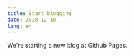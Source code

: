 ```yaml
---
title: Start blogging
date: 2018-12-18
lang: en
---
```


We're starting a new blog at Github Pages.
